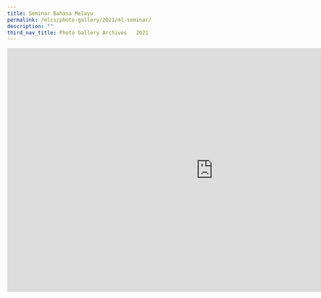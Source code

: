 ```yaml
---
title: Seminar Bahasa Melayu
permalink: /mlcs/photo-gallery/2021/ml-seminar/
description: ""
third_nav_title: Photo Gallery Archives   2021
---
```

<iframe allowfullscreen="true" height="569" width="960" frameborder="0" src="https://docs.google.com/presentation/d/e/2PACX-1vSuPlyRIHOFdoF_pntKxiFA4KZW87Vxas0avuAq9NWcYt2es9LrKbVEITCB6rKRaB-zpT_pmVgfKai0/embed?start=false&amp;loop=false&amp;delayms=3000"></iframe>